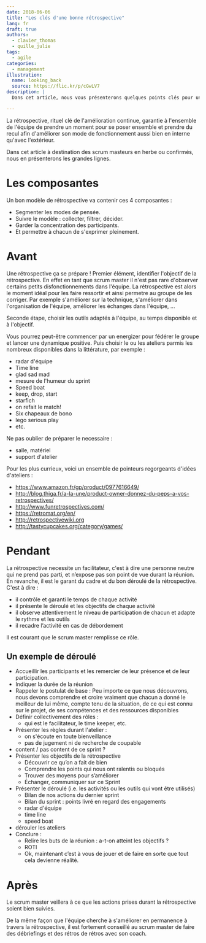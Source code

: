 ```yaml
---
date: 2018-06-06
title: "Les clés d'une bonne rétrospective"
lang: fr
draft: true
authors:
  - clavier_thomas
  - quille_julie
tags:
  - agile
categories:
  - management
illustration:
  name: looking_back
  source: https://flic.kr/p/cGwLV7
description: |
  Dans cet article, nous vous présenterons quelques points clés pour une rétrospective réussie.

---
```


La rétrospective, rituel clé de l'amélioration continue, garantie à l'ensemble de l'équipe de prendre un moment pour se poser ensemble et prendre du recul afin d'améliorer son mode de fonctionnement aussi bien en interne qu'avec l'extérieur.

Dans cet article à destination des scrum masteurs en herbe ou confirmés, nous en présenterons les grandes lignes.

# Les composantes

Un bon modèle de rétrospective va contenir ces 4 composantes :
- Segmenter les modes de pensée.
- Suivre le modèle : collecter, filtrer, décider.
- Garder la concentration des participants.
- Et permettre à chacun de s'exprimer pleinement.

# Avant

Une rétrospective ça se prépare ! Premier élément, identifier l'objectif de la rétrospective. En effet en tant que scrum master il n'est pas rare d'observer certains petits disfonctionnements dans l'équipe. La rétrospective est alors le moment idéal pour les faire ressortir et ainsi permetre au groupe de les corriger. Par exemple s'améliorer sur la technique, s'améliorer dans l'organisation de l'équipe, améliorer les échanges dans l'équipe, ...

Seconde étape, choisir les outils adaptés à l'équipe, au temps disponible et à l'objectif.

Vous pourrez peut-être commencer par un energizer pour fédérer le groupe et lancer une dynamique positive. Puis choisir le ou les ateliers parmis les nombreux disponibles dans la littérature, par exemple :
- radar d'équipe
- Time line
- glad sad mad
- mesure de l'humeur du sprint
- Speed boat
- keep, drop, start
- starfich
- on refait le match!
- Six chapeaux de bono
- lego serious play
- etc.

Ne pas oublier de préparer le necessaire :
- salle, matériel
- support d'atelier

Pour les plus currieux, voici un ensemble de pointeurs regorgeants d'idées d'ateliers :

* https://www.amazon.fr/gp/product/0977616649/
* http://blog.thiga.fr/a-la-une/product-owner-donnez-du-peps-a-vos-retrospectives/
* http://www.funretrospectives.com/
* https://retromat.org/en/
* http://retrospectivewiki.org
* http://tastycupcakes.org/category/games/

# Pendant

La rétrospective necessite un facilitateur, c'est à dire une personne neutre qui ne prend pas parti, et n’expose pas son point de vue durant la réunion.
En revanche, il est le garant du cadre et du bon déroulé de la rétrospective. C'est à dire :
- il contrôle et garanti le temps de chaque activité
- il présente le déroulé et les objectifs de chaque activité
- il observe attentivement le niveau de participation de chacun et adapte le rythme et les outils
- il recadre l’activité en cas de débordement

Il est courant que le scrum master remplisse ce rôle.

## Un exemple de déroulé

- Accueillir les participants et les remercier de leur présence et de leur participation.
- Indiquer la durée de la réunion
- Rappeler le postulat de base : Peu importe ce que nous découvrons, nous devons comprendre et croire vraiment que chacun a donné le meilleur de lui même, compte tenu de la situation, de ce qui est connu sur le projet, de ses compétences et des ressources disponibles
- Définir collectivement des rôles :
  - qui est le facilitateur, le time keeper, etc.
- Présenter les règles durant l'atelier :
  - on s'écoute en toute bienveillance
  - pas de jugement ni de recherche de coupable
- content / pas content de ce sprint ?
- Présenter les objectifs de la rétrospective
  - Découvrir ce qu’on a fait de bien
  - Comprendre les points qui nous ont ralentis ou bloqués
  - Trouver des moyens pour s’améliorer
  - Échanger, communiquer sur ce Sprint
- Présenter le déroulé (i.e. les activités ou les outils qui vont être utilisés)
  - Bilan de nos actions du dernier sprint
  - Bilan du sprint : points livré en regard des engagements
  - radar d'équipe
  - time line
  - speed boat
- dérouler les ateliers
- Conclure :
  - Relire les buts de la réunion : a-t-on atteint les objectifs ?
  - ROTI
  - Ok, maintenant c’est à vous de jouer et de faire en sorte que tout cela devienne réalité.

# Après

Le scrum master veillera à ce que les actions prises durant la rétrospective soient bien suivies.

De la même façon que l'équipe cherche à s'améliorer en permanence à travers la rétrospective, il est fortement conseillé au scrum master de faire des débriefings et des rétros de rétros avec son coach.
